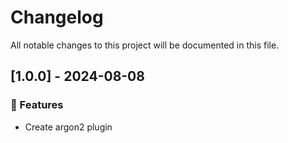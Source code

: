 # Changelog

All notable changes to this project will be documented in this file.

## [1.0.0] - 2024-08-08

### 🚀 Features

- Create argon2 plugin

<!-- generated by git-cliff -->
